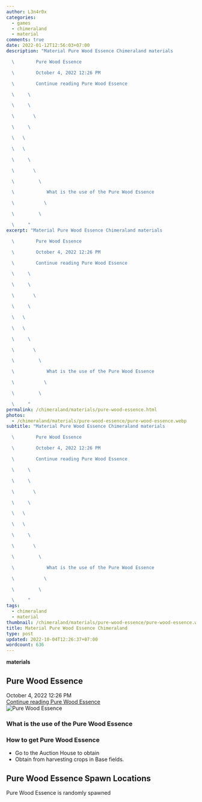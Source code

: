 ```yaml
---
author: L3n4r0x
categories:
  - games
  - chimeraland
  - material
comments: true
date: 2022-01-12T12:56:03+07:00
description: "Material Pure Wood Essence Chimeraland materials

  \        Pure Wood Essence

  \        October 4, 2022 12:26 PM

  \        Continue reading Pure Wood Essence

  \     \ 

  \     \ 

  \       \ 

  \     \ 

  \   \ 

  \   \ 

  \     \ 

  \       \ 

  \         \ 

  \            What is the use of the Pure Wood Essence

  \           \ 

  \         \ 

  \     "
excerpt: "Material Pure Wood Essence Chimeraland materials

  \        Pure Wood Essence

  \        October 4, 2022 12:26 PM

  \        Continue reading Pure Wood Essence

  \     \ 

  \     \ 

  \       \ 

  \     \ 

  \   \ 

  \   \ 

  \     \ 

  \       \ 

  \         \ 

  \            What is the use of the Pure Wood Essence

  \           \ 

  \         \ 

  \     "
permalink: /chimeraland/materials/pure-wood-essence.html
photos:
  - /chimeraland/materials/pure-wood-essence/pure-wood-essence.webp
subtitle: "Material Pure Wood Essence Chimeraland materials

  \        Pure Wood Essence

  \        October 4, 2022 12:26 PM

  \        Continue reading Pure Wood Essence

  \     \ 

  \     \ 

  \       \ 

  \     \ 

  \   \ 

  \   \ 

  \     \ 

  \       \ 

  \         \ 

  \            What is the use of the Pure Wood Essence

  \           \ 

  \         \ 

  \     "
tags:
  - chimeraland
  - material
thumbnail: /chimeraland/materials/pure-wood-essence/pure-wood-essence.webp
title: Material Pure Wood Essence Chimeraland
type: post
updated: 2022-10-04T12:26:37+07:00
wordcount: 636
---
```


<link
  rel="stylesheet"
  href="https://rawcdn.githack.com/dimaslanjaka/Web-Manajemen/870a349/css/bootstrap-5-3-0-alpha3-wrapper.css"
/>
<section id="bootstrap-wrapper">
  <div data-bs-theme="dark">
    <div
      class="row g-0 border rounded overflow-hidden flex-md-row mb-4 shadow-sm position-relative bg-dark text-light"
    >
      <div class="col p-4 d-flex flex-column position-static">
        <strong class="d-inline-block mb-2 text-success">materials</strong>
        <h2 class="mb-0">Pure Wood Essence</h2>
        <div class="mb-1 text-muted">October 4, 2022 12:26 PM</div>
        <a
          href="/chimeraland/materials/pure-wood-essence.html"
          class="stretched-link d-none text-primary"
          >Continue reading Pure Wood Essence</a
        >
      </div>
      <div class="col-auto d-none d-md-block d-lg-block">
        <img
          src="https://www.webmanajemen.com/chimeraland/materials/pure-wood-essence/pure-wood-essence.webp"
          alt="Pure Wood Essence"
        />
      </div>
    </div>
    <div class="row">
      <div class="col-lg-6 col-12 mb-2">
        <div class="card">
          <div class="card-body">
            <h3 class="card-title">What is the use of the Pure Wood Essence</h3>
            <div class="card-text"><ul></ul></div>
          </div>
        </div>
      </div>
      <div class="col-lg-6 col-12 mb-2">
        <div class="card">
          <div class="card-body">
            <h3 class="card-title">How to get Pure Wood Essence</h3>
            <div class="card-text">
              <ul>
                <li>Go to the Auction House to obtain</li>
                <li>Obtain from harvesting crops in Base fields.</li>
              </ul>
            </div>
          </div>
        </div>
      </div>
      <div class="col-12 mb-2">
        <h2>Pure Wood Essence Spawn Locations</h2>
        <p>Pure Wood Essence is randomly spawned</p>
      </div>
    </div>
  </div>
</section>